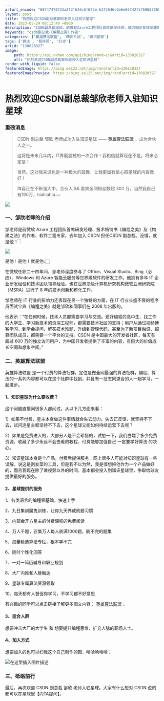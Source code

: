 ```yaml
---
arturl_encode: "68747470733a2f2f626c6f672e:6373646e2e6e65742f576865726549734865726f46726f6d2f:61727469636c652f64657461696c732f313330383230333237"
layout: post
title: "热烈欢迎CSDN副总裁邹欣老师入驻知识星球"
date: 2023-05-24 08:12:40 +0800
description: "CSDN副总裁邹欣，前微软Azure工程团队首席研发经理，成为知识星球英雄算法联盟合伙人。该联盟是一"
keywords: "csdn副总裁·《编程之美》作者"
categories: ['英雄算法联盟', '精彩片段', '知识星球']
tags: ['算法', '程序员', '35岁']
artid: "130820327"
image:
    path: https://api.vvhan.com/api/bing?rand=sj&artid=130820327
    alt: "热烈欢迎CSDN副总裁邹欣老师入驻知识星球"
render_with_liquid: false
featuredImage: https://bing.ee123.net/img/rand?artid=130820327
featuredImagePreview: https://bing.ee123.net/img/rand?artid=130820327
---
```


# 热烈欢迎CSDN副总裁邹欣老师入驻知识星球

### 重磅消息

> CSDN 副总裁 邹欣 老师成功入驻知识星球 ——
> **英雄算法联盟**
> ，成为合伙人之一。
>   
> 这将是未来几年内，IT界最震撼的一次合作！我相信就算现在不是，将来必定是！
>   
> 当然，这对我来说也是一种极大的鼓舞，让我更加有信心把星球的内容做好！
>   
> 阵容正在不断强大中，合伙人 && 嘉宾全网粉丝数超 300 万，当然我自己有190万，hiahiahia~~

![](https://i-blog.csdnimg.cn/blog_migrate/7f7b5d87a79b71f3e3d2c5579832e51f.png#pic_center)

### 一、邹欣老师的介绍

邹老师是前微软 Azure 工程团队首席研发经理、技术畅销书《编程之美》及《构建之法》的作者、软件工程专家，去年加入 CSDN 担任CSDN 副总裁。没错，就是他 👇🏻
  
![](https://i-blog.csdnimg.cn/blog_migrate/c45d570e3bb2fdd1ab8eefa252354b47.png#pic_center)
  
是他！是他！就是他👆🏻
  
在微软任职二十四年间，邹老师深度参与了 Office、Visual Studio、Bing（必应）、Windows 和 Azure 智能云服务等世界级软件的研发工作。他拥有多年 IT 企业研发经验和技术团队领导经验，也在世界顶级计算机研究机构微软亚洲研究院（MSRA）进行了 8 年的技术创新和孵化工作。
  
邹老师在 IT 行业的影响力还表现在另一个独特的方面，在 IT 行业长盛不衰的程序员面试宝典《编程之美》就是邹欣和同事们在 2008 年出版的。
  
他表示：“在任何时候，技术人员都需要学习与交流。爱好编程的高中生、找工作的大学生、学习新技术的资深工程师，都需要技术社区的支持；用户从通过视频博客学习，到学会提问、解答技术难题、升级到管理代码，甚至为了新项目融资、招募团队成员，都需要一个平台的支持。CSDN 是中国最大的开发者社区，每天有超过 600 万的独立访问用户，为中国开发者提供了丰富的内容，有巨大的价值成长空间和想象空间。”

### 二、英雄算法联盟

英雄算法联盟 是一个付费的算法社群，定位是做全网最强的算法社群，编程、算法的一系列内容都可以在这个社群中找到，并且有一批志同道合的人一起学习，一起进步。

#### 1、知识星球为什么要收费？

这个问题直播间很多人都问过，从以下几方面来看：
  
1）如果不付费，星主本身做这件事情就会失去动力。失去正反馈，就坚持不下去，试问连星主都坚持不下去，这个星球又能如何持续运营下去呢？
  
2）如果是免费进入的，大部分人是不会珍惜的，试想一下，我们白嫖了多少免费资源，收藏了多少永远不会去看的教程，付费能够加强自己 一定要学好算法 的决心。
  
3）知识星球本身是个产品，付费后提供服务，网上很多人可能对知识星球有一些误解，说这是割韭菜的工具，但是我不以为然，我是很想把他作为一个产品做好的，而且我现在除了做视频以外的时间，基本都会投入到知识星球里，争取给球友提供最好的服务。

#### 2、星球提供的服务

1、各类语言的编程零基础，快速上手
  
2、九日集训魔鬼训练，让你九天养成刷题习惯
  
3、内部会开方星主的付费课程的免费阅读
  
4、万人千题，召集万人每人刷满1000题，刷不完的题集
  
5、海量精选算法专栏，根本学不完
  
6、随时个性化回答
  
7、一对一简历辅导和职业规划
  
8、大厂内推和人脉触达
  
9、星球专属算法资源领取
  
10、每天都有人督促你学习，不学习都不好意思
  
有兴趣的同学可以点击链接了解更多图文内容：
[英雄算法联盟](https://ufbva3m5zn.feishu.cn/docs/doccnIQ95UPr5yabjQg2bFHl79f#36gepz)
。

#### 3、适合人群

想要冲击大厂的大学生 和 想要提升编程思维、扩充人脉的职场人士。

#### 4、加入方式

想要加入的也可以扫我这个自己制作的图，哈哈哈哈哈：
  
![在这里插入图片描述](https://i-blog.csdnimg.cn/blog_migrate/e7444e966d3e7ad72c59fdc67ef799e2.png#pic_center)

### 三、砥砺前行

最后，再次欢迎 CSDN 副总裁 邹欣 老师入驻星球。大家有什么想对 CSDN 说的都可以在星球里【向TA提问】。
